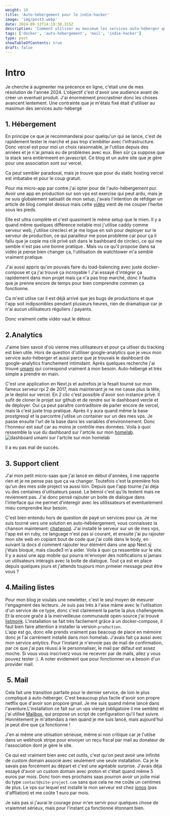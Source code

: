 ```yaml
---
weight: 10
title: 'Auto-hébérgement pour le indie-hacker'
image: 'img/post3.webp'
date: 2024-09-12T14:19:38.315Z
description: 'Comment utiliser au maximum les services auto-héberger quand on est indie-hacker'
tags: ['docker', 'auto-hébergement', 'mail', 'indie-hacker']
type: post
showTableOfContents: true
draft: false
---
```


# Intro

Je cherche à augmenter ma précence en ligne, c'était une de mes résolution de l'année 2024. L'objectif c'est d'avoir une audience avant de créer un eventuel produit.
J'ai énormément procrastiner donc les choses avancent lentement. Une contrainte que je m'étais fixé était d'utiliser au maximun des services auto-hébergé

## 1. Hébergement

En principe ce que je recommanderai pour quelqu'un qui se lance, c'est de rapidement tester le marché et pas trop s'embêter avec l'infrastructure. Donc vercel est pour moi un choix raisonnable, je l'utilise depuis des années et je n'ai jamais eu de problèmes avec eux. Bien sûr ça suppose que la stack sera entièrmeent en javascript.
Ce blog et un autre site que je gère pour une association sont sur vercel.

Ca peut sembler paradoxal, mais je trouve que pour du static hosting vercel est imbatabe et pour le coup gratuit.

Pour ma micro-app par contre j'ai opter pour de l'auto-hébergement pur. Avoir une app en production sur son vps est exercise qui peut ardu, mais je ne suis globalement satisatit de mon setup, j'avais l'intention de réfdiger un article de blog complet dessus mais cette [vidéo](https://www.youtube.com/watch?v=F-9KWQByeU0&) vient de me couper l'herbe sous les pieds.

Elle est ultra complète et c'est quasiment le même setup que le mien. Il y a quand même quelques différence notable moi j'utilise caddy comme serveur web, j'utilise cirecleci et je me logue en ssh pour deployer sur le serveur de production, ce qui parailleur me pose problème car pour ça il fallu que je copie ma clé privé ssh dans le bashboard de circleci, ce qui me semble n'est pas une bonne pratique . Mais vu ce qu'il propose dans sa vidéo je pense bien changer ça, l'utilisation de watchtower m'a semblé vraiment pratique.

J'ai aussi appris qu'on pouvais faire du load-balencing avec juste docker-compose et ça j'ai trouvé ça incroyable ! J'ai essayé d'intégrer ça rapidement dans mon projet mais ça n'a pas trop marché, donc il faudra que je prenne encore de temps pour bien comprendre commen ça fonctionne.

Ca m'est utilse car il est déjâ arrivé que jes bugs de productions et que l'app soit indipsonibles pendant plusieurs heures, rien de dramatique car je n'ai aucun utilisateurs réguliers / payants.

Donc vraiment cette vidéo vaut le détour.

## 2.Analytics

J'aime bien savoir d'où vienne mes utilisateurs et pour ça utliser du tracking est bien utile. Hors de question d'utiliser google-analytics que je veux mon service auto-héberger et aussi parce que je trouvais le dashboard de google-analytics franchement intimidant. Après quelques recherche j'ai trouvé [umami](https://github.com/umami-software/umami) qui correspond vraiment à mon besoin. Auto-hébergé et très simple a prendre en main.

C'est une application en Next.js et autrefois je la fesait tourné sur mon fameux serveur rpi 2 de 2017, mais maintenant je ne me casse plus la tête, je le deploi sur vercel. En 2 clic c'est possible d'avoir son instance privé. Il sufit de cloner le projet sur github et de rendre sur le dashboard vercle et de déployer.
Oui ça peut paraître contraditoire de parler encore de vercel, mais là c'est juste trop pratique. Après il y aura quand même la base prostgresql et la parcontre j'utilse un container sur un des mes vps. Je passe ensuite l'url de la base dans les variables d'environnement. Donc l'honneur est sauf car au moins je contrôle mes données.
Voila à quoi ressemble la vue du dashboard sur l'artcile sur mon [homelab](https://elimbi.com/posts/my-homelab/).
![dashboard umami sur l'artcile sur mon homelab](/img/dashboard-homelab.png)

Il a eu pas mal de succès.

## 3. Support client

J'ai mon petit micro-saas que j'ai lancé en début d'années, il me rapporte rien et je ne pense pas que ça va changer. Toutefois c'est la première fois qu'un des mes side project va aussi loin. Depuis que l'app tourne j'ai déja vu des centaines d'utilsateurs passé. Le bémol c'est qu'ils testent mais ne reviennent pas. J'ai donc pensé rajouter un boite de dialogue dans l'interface qui me permet d'interegir avec les utilissateurs et eventuelement mieu comprendre leur besoin.

C'est bien entendu hors de question de payé un services pour ça. Je me suis tourné vers une solution en auto-hébéergement, vous connaissez la chanson maintenant: [chatwood](https://github.com/chatwoot/chatwoot). J'ai installé le serveur sur un de mes vps, l'app est en ruby, ce language n'est pas si courant, et ensuite j'ai pu rajouter mon site web en copiant bout de code que j'ai collé dans le body, en suivant la docs d comment rajouter leur élémént dans une app Next.sj j'étais bloqué, mais claude3 m'a aider.
Voila à quoi ça ressemble sur le site.
Il y a aussi une app mobile qui pourra m'envoyer des notifications si jamais un utilisateurs intéragis avec la boite de dialogue.
Tout ça est en place depuis quelques jours et j'attends toujours mon prmeier message peut être vous ?

## 4.Mailing listes

Pour mon blog je voulais une newletter, c'est le seul moyen de mesurer l'engagment des lecteurs. Je suis pas très à l'aise mâme avec le l'utilsation d'un service de ce type, donc c'est clairement la partie la plus challengente. Et la encore graĉe à la meirveilleuse communauté open-source j'ai trouvé [listmonk](https://github.com/knadh/listmonk). L'installation se fait très facilement grâce à un docker-compose,
il faut bien faire attention à installer la version `production`.  
L'app est go, donc elle prends vraiment pas beacoup de place en mémoire donc je l'ai carrément installé dans mon homelab. J'avais fait ça aussi avec mon service anlytics.
Pour l'instant je n'envoie pas de mail de confirmation, par ce que j'ai pas réussi à le personnaliser, le mail par défaut est assez moche.
Si vous vous inscriverz vous ne recevrer par de mails, allez y vous pouvez tester :).
A noter evidement que pour fonctionner on a besoin d'un provider mail.

##  5. Mail

Cela fait une transition parfaite pour le dernier service, de loin le plus compliqué à auto-héberger. C'est beaucoup plus facile d'avoir son propre netflix que d'avoir son propore gmail.
Je me suis quand même lancé dans l'aventure.L'installation ce fait sur un vps vierge (obligatoire il me semble) et j'ai utilisé [Mailbox](https://mailinabox.email), qui propose un script de configuration qu'il faut suivre. Honnètement je m'attendais à rien quand je me suis lancé, mais aujourd'hui je peut dire que ça fonctionne !

J'en ai même une utiisation sérieuse, même si non critique car je l'utilse dans un webhook stripe pour envoyer un reçu fiscal par mail au donateur de l'association dont je gère le site.

Ce qui est vraiment bien avec cet outils, c'est qu'on peut avoir une infinité de custom domain associé avec seulement une seule installation. Ca je le savais pas forcément au départ et c'est une agréable surprise. J'avais déja essayé d'avoir un custom domain avec proton et c'était quand même 5 euros par mois. Donc toon mes prochains saas pourron avoir un joilie mial du type `contact@site-project.com` sans que cela ne me coûte un centimes de plus. Le vps sur lequel est installé le mon serveur est chez [ionos](https://www.ionos.fr/) (pas d'affliation) et me coûte 1 euro par mois.

Je sais pas si j'aurai le courage pour m'en servir pour quelques chose de vraiemnet sérieux, mais pour l'instant ça fonctionne étonnant bien.
